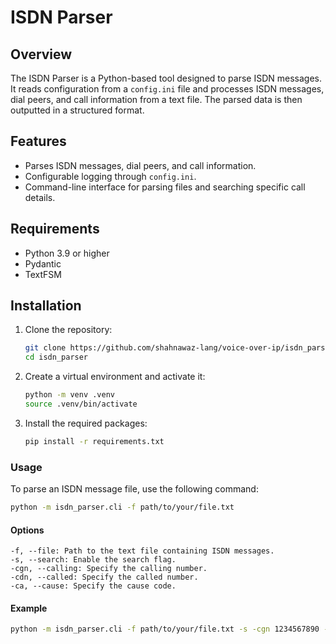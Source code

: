 # ISDN Parser

## Overview

The ISDN Parser is a Python-based tool designed to parse ISDN messages. It reads configuration from a `config.ini` file and processes ISDN messages, dial peers, and call information from a text file. The parsed data is then outputted in a structured format.

## Features

- Parses ISDN messages, dial peers, and call information.
- Configurable logging through `config.ini`.
- Command-line interface for parsing files and searching specific call details.

## Requirements

- Python 3.9 or higher
- Pydantic
- TextFSM

## Installation

1. Clone the repository:
    ```sh
    git clone https://github.com/shahnawaz-lang/voice-over-ip/isdn_parser.git
    cd isdn_parser
    ```

2. Create a virtual environment and activate it:
    ```sh
    python -m venv .venv
    source .venv/bin/activate
    ```

3. Install the required packages:
    ```sh
    pip install -r requirements.txt
    ```


### Usage
To parse an ISDN message file, use the following command:
```sh
python -m isdn_parser.cli -f path/to/your/file.txt
```
#### Options
```
-f, --file: Path to the text file containing ISDN messages.
-s, --search: Enable the search flag.
-cgn, --calling: Specify the calling number.
-cdn, --called: Specify the called number.
-ca, --cause: Specify the cause code.
```
#### Example
```sh
python -m isdn_parser.cli -f path/to/your/file.txt -s -cgn 1234567890 -cdn 0987654321 -ca 16
```


